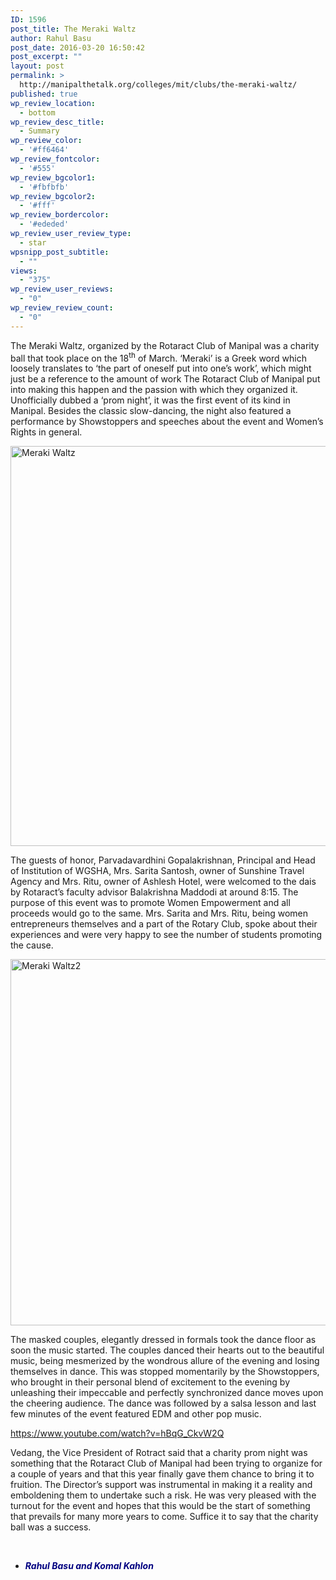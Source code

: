 ```yaml
---
ID: 1596
post_title: The Meraki Waltz
author: Rahul Basu
post_date: 2016-03-20 16:50:42
post_excerpt: ""
layout: post
permalink: >
  http://manipalthetalk.org/colleges/mit/clubs/the-meraki-waltz/
published: true
wp_review_location:
  - bottom
wp_review_desc_title:
  - Summary
wp_review_color:
  - '#ff6464'
wp_review_fontcolor:
  - '#555'
wp_review_bgcolor1:
  - '#fbfbfb'
wp_review_bgcolor2:
  - '#fff'
wp_review_bordercolor:
  - '#ededed'
wp_review_user_review_type:
  - star
wpsnipp_post_subtitle:
  - ""
views:
  - "375"
wp_review_user_reviews:
  - "0"
wp_review_review_count:
  - "0"
---
```

The Meraki Waltz, organized by the Rotaract Club of Manipal was a charity ball that took place on the 18<sup>th</sup> of March. ‘Meraki’ is a Greek word which loosely translates to ‘the part of oneself put into one’s work’, which might just be a reference to the amount of work The Rotaract Club of Manipal put into making this happen and the passion with which they organized it. Unofficially dubbed a ‘prom night’, it was the first event of its kind in Manipal. Besides the classic slow-dancing, the night also featured a performance by Showstoppers and speeches about the event and Women’s Rights in general.

<a href="http://manipalthetalk.net/wp-content/uploads/2016/03/Meraki-Waltz.jpg" rel="attachment wp-att-1600"><img class="aligncenter size-full wp-image-1600" src="http://manipalthetalk.net/wp-content/uploads/2016/03/Meraki-Waltz.jpg" alt="Meraki Waltz" width="960" height="640" /></a>

The guests of honor, Parvadavardhini Gopalakrishnan, Principal and Head of Institution of WGSHA, Mrs. Sarita Santosh, owner of Sunshine Travel Agency and Mrs. Ritu, owner of Ashlesh Hotel, were welcomed to the dais by Rotaract’s faculty advisor Balakrishna Maddodi at around 8:15. The purpose of this event was to promote Women Empowerment and all proceeds would go to the same. Mrs. Sarita and Mrs. Ritu, being women entrepreneurs themselves and a part of the Rotary Club, spoke about their experiences and were very happy to see the number of students promoting the cause.

<a href="http://manipalthetalk.net/wp-content/uploads/2016/03/Meraki-Waltz2.jpg" rel="attachment wp-att-1598"><img class="aligncenter size-full wp-image-1598" src="http://manipalthetalk.net/wp-content/uploads/2016/03/Meraki-Waltz2.jpg" alt="Meraki Waltz2" width="960" height="586" /></a>

The masked couples, elegantly dressed in formals took the dance floor as soon the music started. The couples danced their hearts out to the beautiful music, being mesmerized by the wondrous allure of the evening and losing themselves in dance. This was stopped momentarily by the Showstoppers, who brought in their personal blend of excitement to the evening by unleashing their impeccable and perfectly synchronized dance moves upon the cheering audience. The dance was followed by a salsa lesson and last few minutes of the event featured EDM and other pop music.

https://www.youtube.com/watch?v=hBqG_CkvW2Q

Vedang, the Vice President of Rotract said that a charity prom night was something that the Rotaract Club of Manipal had been trying to organize for a couple of years and that this year finally gave them chance to bring it to fruition. The Director’s support was instrumental in making it a reality and emboldening them to undertake such a risk. He was very pleased with the turnout for the event and hopes that this would be the start of something that prevails for many more years to come. Suffice it to say that the charity ball was a success.

&nbsp;

- <span style="color: #000080;"><em><strong>Rahul Basu and Komal Kahlon</strong></em></span>